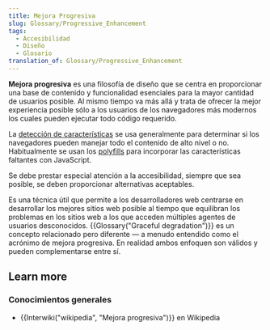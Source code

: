 ```yaml
---
title: Mejora Progresiva
slug: Glossary/Progressive_Enhancement
tags:
  - Accesibilidad
  - Diseño
  - Glosario
translation_of: Glossary/Progressive_Enhancement
---
```

**Mejora progresiva** es una filosofía de diseño que se centra en proporcionar una base de contenido y funcionalidad esenciales para la mayor cantidad de usuarios posible. Al mismo tiempo va más allá y trata de ofrecer la mejor experiencia posible sólo a los usuarios de los navegadores más modernos los cuales pueden ejecutar todo código requerido.

La [detección de características](/en-US/docs/Learn/Tools_and_testing/Cross_browser_testing/Feature_detection) se usa generalmente para determinar si los navegadores pueden manejar todo el contenido de alto nivel o no. Habitualmente se usan los [polyfills](/en-US/docs/Glossary/Polyfill) para incorporar las características faltantes con JavaScript.

Se debe prestar especial atención a la accesibilidad, siempre que sea posible, se deben proporcionar alternativas aceptables.

Es una técnica útil que permite a los desarrolladores web centrarse en desarrollar los mejores sitios web posible al tiempo que equilibran los problemas en los sitios web a los que acceden múltiples agentes de usuarios desconocidos. {{Glossary("Graceful degradation")}} es un concepto relacionado pero diferente — a menudo entendido como el acrónimo de mejora progresiva. En realidad ambos enfoquen son válidos y pueden complementarse entre sí.

## Learn more

### Conocimientos generales

- {{Interwiki("wikipedia", "Mejora progresiva")}} en Wikipedia
